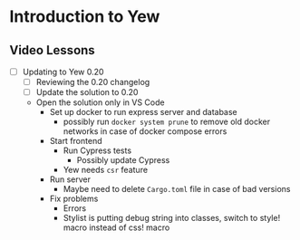 # Introduction to Yew

## Video Lessons

- [ ] Updating to Yew 0.20
  - [ ] Reviewing the 0.20 changelog
  - [ ] Update the solution to 0.20
  - Open the solution only in VS Code
    - Set up docker to run express server and database
      - possibly run `docker system prune` to remove old docker networks in case of docker compose errors
    - Start frontend
      - Run Cypress tests
        - Possibly update Cypress
      - Yew needs `csr` feature
    - Run server
      - Maybe need to delete `Cargo.toml` file in case of bad versions
    - Fix problems
      - Errors
      - Stylist is putting debug string into classes, switch to style! macro instead of css! macro
